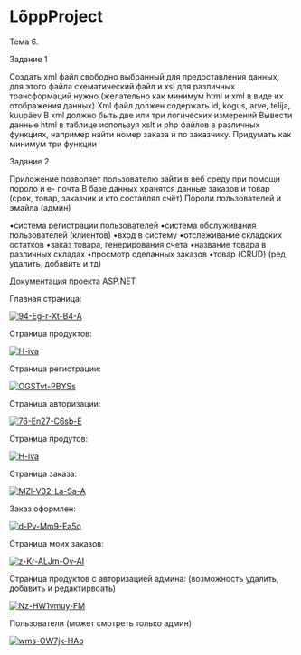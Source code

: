 # LõppProject
Тема 6.

Задание 1

Создать xml файл свободно выбранный для предоставления данных, для этого файла схематический файл и xsl для различных трансформаций
нужно (желательно как минимум html и xml в виде их отображения данных) 
Xml файл должен содержать id, kogus, arve, telija, kuupäev 
В xml должно быть две или три логических измерений 
Вывести данные html в таблице используя xslt и php файлов в различных функциях, 
например найти номер заказа и по заказчику. Придумать как минимум три функции

Задание 2 

Приложение позволяет пользователю зайти в веб среду при помощи пороло и е- почта
В базе данных хранятся данные заказов и товар (срок, товар, заказчик и кто составлял счёт) 
Пороли пользователей и эмайла (админ) 

•система регистрации пользователей 
•система обслуживания пользователей (клиентов) 
•вход в систему 
•отслеживание складских остатков
•заказ товара, генерирования счета 
•название товара в различных складах 
•просмотр сделанных заказов 
•товар (CRUD) (ред, удалить, добавить и тд)

Документация проекта ASP.NET

Главная страница:

<a href="https://ibb.co/jfF8zmB"><img src="https://i.ibb.co/nmSwB9Z/94-Eg-r-Xt-B4-A.jpg" alt="94-Eg-r-Xt-B4-A" border="0"></a>

Страница продуктов: 

<a href="https://ibb.co/b1T7nKz"><img src="https://i.ibb.co/7vPbF12/H-iva.png" alt="H-iva" border="0"></a>

Страница регистрации:

<a href="https://ibb.co/dcGgRLs"><img src="https://i.ibb.co/xsJHNfK/OGSTvt-PBYSs.jpg" alt="OGSTvt-PBYSs" border="0"></a>

Страница авторизации: 

<a href="https://imgbb.com/"><img src="https://i.ibb.co/fQjkCYr/76-En27-C6sb-E.jpg" alt="76-En27-C6sb-E" border="0"></a>

Страница продутов: 

<a href="https://ibb.co/2STN1rw"><img src="https://i.ibb.co/cwjLS9P/H-iva.png" alt="H-iva" border="0"></a>

Страница заказа:

<a href="https://imgbb.com/"><img src="https://i.ibb.co/LgVN05d/MZl-V32-La-Sa-A.jpg" alt="MZl-V32-La-Sa-A" border="0"></a>

Заказ оформлен:

<a href="https://imgbb.com/"><img src="https://i.ibb.co/m5PN4tq/d-Pv-Mm9-Ea5o.jpg" alt="d-Pv-Mm9-Ea5o" border="0"></a>

Страница моих заказов:

<a href="https://imgbb.com/"><img src="https://i.ibb.co/4t9xRWR/z-Kr-ALJm-Ov-AI.jpg" alt="z-Kr-ALJm-Ov-AI" border="0"></a>

Страница продуктов с авторизацией админа: 
(возможность удалить, добавить и редактирвоать)

<a href="https://ibb.co/QQxnTgn"><img src="https://i.ibb.co/JtS2G12/Nz-HW1vmuy-FM.jpg" alt="Nz-HW1vmuy-FM" border="0"></a>

Пользователи (может смотреть только админ)

<a href="https://ibb.co/VW4NL3Q"><img src="https://i.ibb.co/6RCZyN1/wms-OW7jk-HAo.jpg" alt="wms-OW7jk-HAo" border="0"></a>

